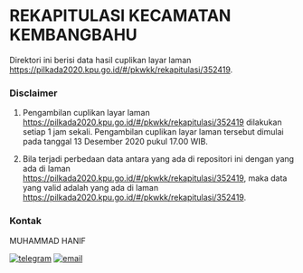 
# REKAPITULASI KECAMATAN KEMBANGBAHU

Direktori ini berisi data hasil cuplikan layar laman https://pilkada2020.kpu.go.id/#/pkwkk/rekapitulasi/352419.

### Disclaimer

1. Pengambilan cuplikan layar laman https://pilkada2020.kpu.go.id/#/pkwkk/rekapitulasi/352419 dilakukan setiap 1 jam sekali. Pengambilan cuplikan layar laman tersebut dimulai pada tanggal 13 Desember 2020 pukul 17.00 WIB.

2. Bila terjadi perbedaan data antara yang ada di repositori ini dengan yang ada di laman https://pilkada2020.kpu.go.id/#/pkwkk/rekapitulasi/352419, maka data yang valid adalah yang ada di laman https://pilkada2020.kpu.go.id/#/pkwkk/rekapitulasi/352419.

### Kontak

MUHAMMAD HANIF

[![telegram](https://img.shields.io/badge/telegram-@muhammad__hanif-blue)](https://t.me/muhammad_hanif) [![email](https://img.shields.io/badge/email-moehammadhanif@gmail.com-white)](mailto:moehammadhanif@gmail.com)


